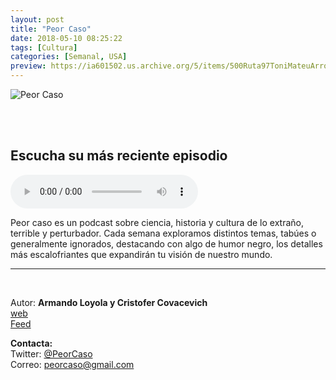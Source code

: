 ```yaml
---
layout: post
title: "Peor Caso"
date: 2018-05-10 08:25:22
tags: [Cultura]
categories: [Semanal, USA]
preview: https://ia601502.us.archive.org/5/items/500Ruta97ToniMateuArrom/Pclogo300-ArmandoLoyola.jpg
---
```


![Peor Caso](https://ia601502.us.archive.org/5/items/500Ruta97ToniMateuArrom/Pclogo500-ArmandoLoyola.jpg)

<br/>
<br/>

## Escucha su más reciente episodio

<!--reproductor-feed=http://peorcaso.podbean.com/feed/-->
<!--reproductor-start-->
<audio id="audio" preload="auto" controls="" src="https://peorcaso.podbean.com/mf/feed/3cns5c/PCE39_-_Esquizofrenia.mp3"></audio>
<!--reproductor-end-->

Peor caso es un podcast sobre ciencia, historia y cultura de lo extraño, terrible y perturbador. Cada semana exploramos distintos temas, tabúes o generalmente ignorados, destacando con algo de humor negro, los detalles más escalofriantes que expandirán tu visión de nuestro mundo.  

_ _ _

<br>

Autor: **Armando Loyola y Cristofer Covacevich**  
[web](http://www.peorcaso.com)  
[Feed](http://peorcaso.podbean.com/feed/)  



**Contacta:**  
Twitter: [@PeorCaso](https://twitter.com/PeorCaso)  
Correo: [peorcaso@gmail.com](mailto:peorcaso@gmail.com)  
